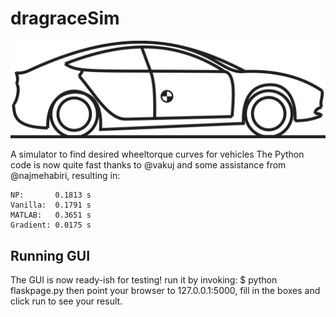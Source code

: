 # dragraceSim

![An accelerating Tesla Model 3](./static/images/dragraceTesla.png)

A simulator to find desired wheeltorque curves for vehicles
The Python code is now quite fast thanks to @vakuj and some assistance from @najmehabiri, resulting in:

```
NP:       0.1813 s
Vanilla:  0.1791 s
MATLAB:   0.3651 s
Gradient: 0.0175 s
```

## Running GUI
The GUI is now ready-ish for testing!
run it by invoking:
$ python flaskpage.py
then point your browser to 127.0.0.1:5000, fill in the boxes and click run to see your result.
